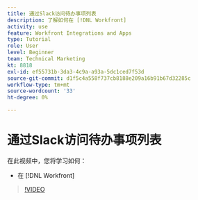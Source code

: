 ```yaml
---
title: 通过Slack访问待办事项列表
description: 了解如何在 [!DNL Workfront]
activity: use
feature: Workfront Integrations and Apps
type: Tutorial
role: User
level: Beginner
team: Technical Marketing
kt: 8818
exl-id: ef55731b-3da3-4c9a-a93a-5dc1ced7f53d
source-git-commit: d1f5c4a558f737cb8188e209a16b91b67d32285c
workflow-type: tm+mt
source-wordcount: '33'
ht-degree: 0%

---
```


# 通过Slack访问待办事项列表

在此视频中，您将学习如何：

* 在 [!DNL Workfront]

>[!VIDEO](https://video.tv.adobe.com/v/335118/?quality=12)

